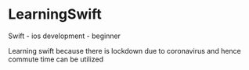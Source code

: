 # LearningSwift
Swift - ios development - beginner

Learning swift because there is lockdown due to coronavirus and hence commute time can be utilized
